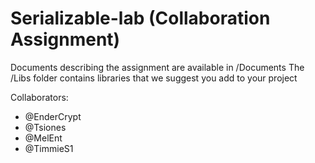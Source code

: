 # Serializable-lab (Collaboration Assignment)

Documents describing the assignment are available in /Documents
The /Libs folder contains libraries that we suggest you add to your project

Collaborators:
- @EnderCrypt
- @Tsiones
- @MelEnt
- @TimmieS1
